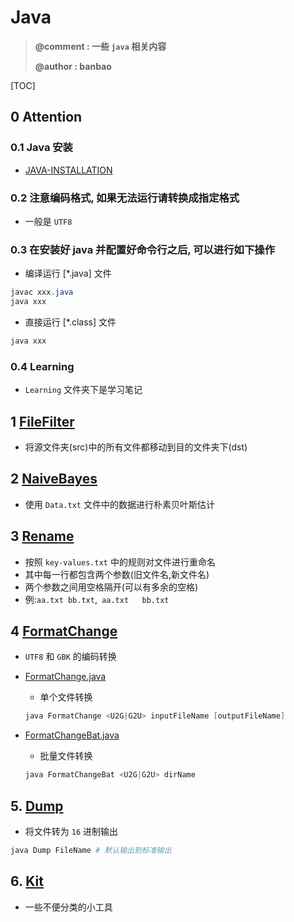 # Java
> **@comment : 一些 `java` 相关内容**
>
> **@author : banbao**



[TOC]

## 0 Attention

### 0.1 Java 安装

+ [JAVA-INSTALLATION](JAVA-INSTALLATION.md)



### 0.2 注意编码格式, 如果无法运行请转换成指定格式

+ 一般是 `UTF8`



### 0.3 在安装好 java 并配置好命令行之后, 可以进行如下操作

+ 编译运行 [*.java] 文件

```java
javac xxx.java
java xxx
```



+ 直接运行 [*.class] 文件

```java
java xxx
```



### 0.4 Learning

+ `Learning` 文件夹下是学习笔记



## 1 [FileFilter](./File/FileFilter/FileFilter.java)

+ 将源文件夹(src)中的所有文件都移动到目的文件夹下(dst)



## 2 [NaiveBayes](./ML/NaiveBayes/NaiveBayes.java)

+ 使用 `Data.txt` 文件中的数据进行朴素贝叶斯估计



## 3 [Rename](./File/Rename/Rename.java)

+ 按照 `key-values.txt` 中的规则对文件进行重命名
+ 其中每一行都包含两个参数(旧文件名,新文件名)
+ 两个参数之间用空格隔开(可以有多余的空格)
+ 例:`aa.txt bb.txt`,`  aa.txt   bb.txt   `



## 4 [FormatChange](./File/FormatChange)

+ `UTF8` 和 `GBK` 的编码转换

+ [FormatChange.java](./File/FormatChange/FormatChange.java)

    + 单个文件转换

    ```powershell
    java FormatChange <U2G|G2U> inputFileName [outputFileName]
    ```

+ [FormatChangeBat.java](./File/FormatChange/FormatChangeBat.java)

    + 批量文件转换

    ```powershell
    java FormatChangeBat <U2G|G2U> dirName
    ```




## 5. [Dump](File/Dump/Dump.java)

+ 将文件转为 `16` 进制输出

```powershell
java Dump FileName # 默认输出到标准输出
```



## 6. [Kit](./Kit/README.md)

+ 一些不便分类的小工具
